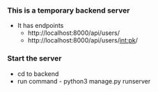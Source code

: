 

### This is a temporary backend server

- It has endpoints 
     -  http://localhost:8000/api/users/
     - http://localhost:8000/api/users/<int:pk>/

### Start the server
- cd to backend
- run command - python3 manage.py runserver